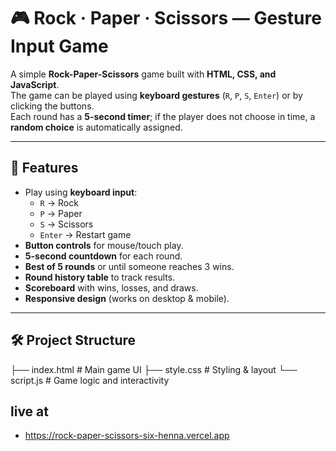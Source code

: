 # 🎮 Rock · Paper · Scissors — Gesture Input Game

A simple **Rock-Paper-Scissors** game built with **HTML, CSS, and JavaScript**.  
The game can be played using **keyboard gestures** (`R`, `P`, `S`, `Enter`) or by clicking the buttons.  
Each round has a **5-second timer**; if the player does not choose in time, a **random choice** is automatically assigned.

---

## 🚀 Features
- Play using **keyboard input**:
  - `R` → Rock  
  - `P` → Paper  
  - `S` → Scissors  
  - `Enter` → Restart game
- **Button controls** for mouse/touch play.
- **5-second countdown** for each round.
- **Best of 5 rounds** or until someone reaches 3 wins.
- **Round history table** to track results.
- **Scoreboard** with wins, losses, and draws.
- **Responsive design** (works on desktop & mobile).

---

## 🛠️ Project Structure
├── index.html # Main game UI
├── style.css # Styling & layout
└── script.js # Game logic and interactivity

## live at
- https://rock-paper-scissors-six-henna.vercel.app

